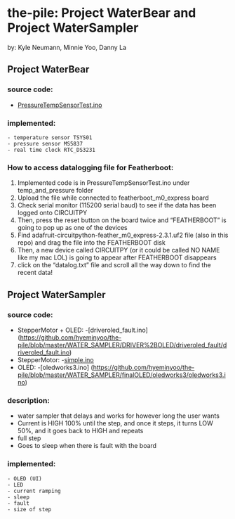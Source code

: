 # the-pile: Project WaterBear and Project WaterSampler
 by: Kyle Neumann, Minnie Yoo, Danny La

## Project WaterBear
### source code:
- [PressureTempSensorTest.ino](https://github.com/hyeminyoo/the-pile/blob/master/temp_and_pressure/PressureTempSensorTest/PressureTempSensorTest.ino)


### implemented:
```
- temperature sensor TSYS01
- pressure sensor MS5837
- real time clock RTC_DS3231
```
### How to access datalogging file for Featherboot:
1. Implemented code is in PressureTempSensorTest.ino under temp_and_pressure folder
2. Upload the file while connected to featherboot_m0_express board
3. Check serial monitor (115200 serial baud) to see if the data has been logged onto CIRCUITPY
4. Then, press the reset button on the board twice and “FEATHERBOOT” is going to pop up as one of the devices
5. Find adafruit-circuitpython-feather_m0_express-2.3.1.uf2 file (also in this repo) and drag the file into the FEATHERBOOT disk
6. Then, a new device called CIRCUITPY (or it could be called NO NAME like my mac LOL) is going to appear after FEATHERBOOT disappears
7. click on the “datalog.txt” file and scroll all the way down to find the recent data!


## Project WaterSampler
  
### source code:
- StepperMotor + OLED:
  -[driveroled_fault.ino] (https://github.com/hyeminyoo/the-pile/blob/master/WATER_SAMPLER/DRIVER%2BOLED/driveroled_fault/driveroled_fault.ino)
- StepperMotor:
  -[simple.ino](https://github.com/hyeminyoo/the-pile/blob/master/WATER_SAMPLER/simple/simple.ino)
- OLED:
  -[oledworks3.ino] (https://github.com/hyeminyoo/the-pile/blob/master/WATER_SAMPLER/finalOLED/oledworks3/oledworks3.ino)

### description:
- water sampler that delays and works for however long the user wants
- Current is HIGH 100% until the step, and once it steps, it turns LOW 50%, and it goes back to HIGH and repeats
- full step
- Goes to sleep when there is fault with the board

### implemented:
```
- OLED (UI)
- LED
- current ramping
- sleep
- fault
- size of step
```
